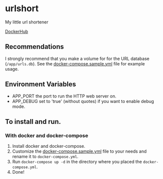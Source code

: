 # urlshort
My little url shortener

[DockerHub](https://hub.docker.com/r/aetea/urlshort/)

## Recommendations
I strongly recommend that you make a volume for for the URL database (`/app/urls.db`). See the [docker-compose.sample.yml](https://github.com/aetea/urlshort/blob/master/docker-compose.sample.yml) file for example usage.

## Environment Variables
- APP_PORT the port to run the HTTP web server on.
- APP_DEBUG set to 'true' (without quotes) if you want to enable debug mode.

## To install and run.
### With docker and docker-compose
1. Install docker and docker-compose.
2. Customize the [docker-compose.sample.yml](https://github.com/aetea/urlshort/blob/master/docker-compose.sample.yml) file to your needs and rename it to `docker-compose.yml`.
3. Run `docker-compose up -d` in the directory where you placed the `docker-compose.yml`.
4. Done!
